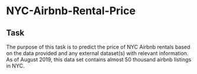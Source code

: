 # NYC-Airbnb-Rental-Price

## Task

The purpose of this task is to predict the price of NYC Airbnb rentals based on the data provided and any external dataset(s) with relevant information. As of August 2019, this data set contains almost 50 thousand airbnb listings in NYC.
